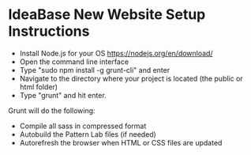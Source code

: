 # IdeaBase New Website Setup Instructions

* Install Node.js for your OS https://nodejs.org/en/download/
* Open the command line interface
* Type "sudo npm install -g grunt-cli" and enter
* Navigate to the directory where your project is located (the public or html folder)
* Type "grunt" and hit enter.


Grunt will do the following:

* Compile all sass in compressed format
* Autobuild the Pattern Lab files (if needed)
* Autorefresh the browser when HTML or CSS files are updated
